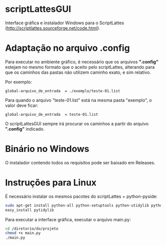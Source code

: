 scriptLattesGUI
===============

Interface gráfica e instalador Windows para o ScriptLattes (<http://scriptlattes.sourceforge.net/code.html>).

Adaptação no arquivo .config
============================

Para executar no ambiente gráfico, é necessário que os arquivos **".config"** estejam no mesmo formato que o aceito pelo scriptLattes, alterando para que os caminhos das pastas não utilizem caminho exato, e sim relativo.

Por exemplo:
```
global-arquivo_de_entrada  = ./exemplo/teste-01.list
```

Para quando o arquivo "teste-01.list" está na mesma pasta "exemplo", o valor deve ficar:
```
global-arquivo_de_entrada  = teste-01.list
```
  
O scriptLattesGUI sempre irá procurar os caminhos a partir do arquivo **".config"** indicado.


Binário no Windows
==================

O instalador contendo todos os requisitos pode ser baixado em Releases.


Instruções para Linux
=====================

É necessário instalar os mesmos pacotes do scriptLattes + python-pyside:
```sh
sudo apt-get install python-all python-setuptools python-utidylib python-matplotlib python-levenshtein python-pygraphviz python-numpy tidy python-scipy python-imaging python-pyside
easy_install pytidylib
```
  
Para executar a interface gráfica, executar o arquivo main.py:
```sh
cd /diretorio/do/projeto
chmod +x main.py
./main.py
```
